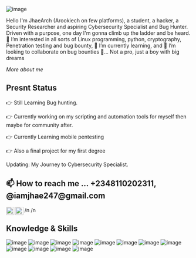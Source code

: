 ![image](https://github.com/user-attachments/assets/00d515e8-67fb-45a2-8f82-b1e86f2c318a)

Hello 
I'm JhaeArch (Arookiech on few platforms), a student, a hacker, a Security Researcher and aspiring Cybersecurity Specialist and Bug Hunter. Driven with a purpose, one day I'm gonna climb up the ladder and be heard. 👀 I’m interested in all sorts of Linux programming, python, cryptography, Penetration testing and bug bounty, 🌱 I’m currently learning, and 💞️ I’m looking to collaborate on bug bounties 💪...
Not a pro, just a boy with big dreams

<em>More about me</em>

<h2>Presnt Status</h2>

👉 Still Learning Bug hunting.

👉 Currently working on my scripting and automation tools for myself then maybe for community after.

👉 Currently Learning mobile pentesting 

👉 Also a final project for my first degree

Updating: My Journey to Cybersecurity Specialist.

<h2>📫 How to reach me ... +2348110202311, @iamjhae247@gmail.com</h2>

[<img align="left" alt="Iamjhae | Twitter" width="22px" src="https://cdn.jsdelivr.net/npm/simple-icons@v3/icons/twitter.svg" />][twitter]
[<img align="left" alt="JhaeArch | Instagram" width="22px" src="https://cdn.jsdelivr.net/npm/simple-icons@v3/icons/instagram.svg" />][instagram]

[twitter]: https://twitter.com/mhiztabjay
[instagram]: https://www.instagram.com/iam__jhay

/n
/n

<h2>Knowledge & Skills</h2>

![image](https://github.com/user-attachments/assets/f5e3b2e2-3024-4412-928f-be29e889f215) ![image](https://github.com/user-attachments/assets/d65f072e-3360-4ab0-8fb9-d54c7e46dae3) ![image](https://github.com/user-attachments/assets/9d824fd9-eef5-4b17-864d-6b95783602fa) ![image](https://github.com/user-attachments/assets/554e92ce-48bf-4f12-991c-5a8bb396b724) ![image](https://github.com/user-attachments/assets/3a1bd5bb-c323-424c-bf78-c53456a48247) ![image](https://github.com/user-attachments/assets/2768acbf-1f8c-47d1-be85-558084dea8e8) ![image](https://github.com/user-attachments/assets/4adaaff6-3815-43fc-be63-1af254e429b4) ![image](https://github.com/user-attachments/assets/4e1a0eb4-566b-4f3a-bb7e-93020c06f498) ![image](https://github.com/user-attachments/assets/28367d54-7e7c-427f-9cfb-c545641e3a82) ![image](https://github.com/user-attachments/assets/d702814f-a953-475f-b582-e9ef5bc3e7df) ![image](https://github.com/user-attachments/assets/3473450a-8bfd-4604-902a-d0dc4b0e7912) ![image](https://github.com/user-attachments/assets/b629ea34-37a9-4d9b-99d5-065b78b85c8e)



<!---
Iamjhae/Iamjhae is a ✨ special ✨ repository because its `README.md` (this file) appears on your GitHub profile.
You can click the Preview link to take a look at your changes.
--->
